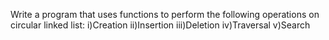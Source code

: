 Write a program that uses functions to perform the following operations on circular linked list:
i)Creation
ii)Insertion 
iii)Deletion 
iv)Traversal
v)Search

